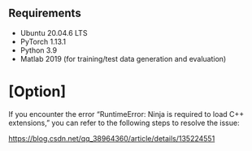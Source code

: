 ## Requirements

- Ubuntu 20.04.6 LTS
- PyTorch 1.13.1
- Python 3.9
- Matlab 2019 (for training/test data generation and evaluation)

# [Option]

If you encounter the error “RuntimeError: Ninja is required to load C++ extensions,” you can refer to the following steps to resolve the issue:

https://blog.csdn.net/qq_38964360/article/details/135224551

